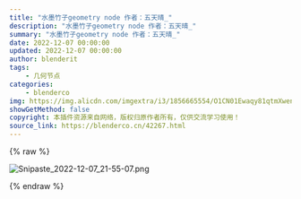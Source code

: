 ```yaml
---
title: "水墨竹子geometry node 作者：五天晴_"
description: "水墨竹子geometry node 作者：五天晴_"
summary: "水墨竹子geometry node 作者：五天晴_"
date: 2022-12-07 00:00:00
updated: 2022-12-07 00:00:00
author: blenderit
tags: 
    - 几何节点
categories:
    - blenderco
img: https://img.alicdn.com/imgextra/i3/1856665554/O1CN01Ewaqy81qtmXwenA47_!!1856665554.png
showGetMethod: false
copyright: 本插件资源来自网络，版权归原作者所有，仅供交流学习使用！
source_link: https://blenderco.cn/42267.html
---
```


{% raw %}
<p><img src="https://img.alicdn.com/imgextra/i3/1856665554/O1CN01Ewaqy81qtmXwenA47_!!1856665554.png" alt="Snipaste_2022-12-07_21-55-07.png"></p>
<div style="display: none">blenderco</div>
{% endraw %}